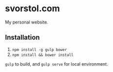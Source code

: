 # svorstol.com
My personal website. 


## Installation
1. `npm install -g gulp bower`
2. `npm install && bower install`

`gulp` to build, and `gulp serve` for local environment.
